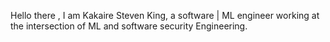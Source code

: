 Hello there , I am Kakaire Steven King, a software | ML engineer working at the intersection of ML and software security Engineering.
